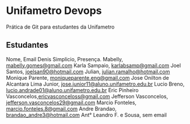 # Unifametro Devops

Prática de Git para estudantes da Unifametro


## Estudantes
Nome, Email
Denis Simplicio, Presença.
Mabelly, mabelly.gomes@gmail.com
Karla Sampaio, karlabsamp@gmail.com
Joel Santos, joelsan90@hotmail.com
Julian, julian.ramalho@hotmail.com
Monique Parente, moniqueparente.eng@gmail.com
Jose Onilton de Alcantara Lima Junior, jose.junior11@aluno.unifametro.edu.br
Lucio Breno, lucio.andrade01@aluno.unifametro.edu.br
Eric Pinheiro Vasconcelos,ericvasconceloss@gmail.com
Jefferson Vasconcelos, jefferson.vasconcelos29@gmail.com
Marcio Fonteles, marcio.fonteles.8@gmail.com
Andre Brandao, brandao_andre3@hotmail.com
Ant° Leandro F. e Sousa, sem email
